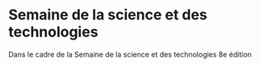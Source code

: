 # Semaine de la science et des technologies
Dans le cadre de la Semaine de la science et des technologies 8e édition 
